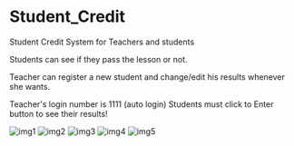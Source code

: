 # Student_Credit
Student Credit System for Teachers and students


Students can see if they pass the lesson or not. 

Teacher can register a new student and change/edit his results whenever she wants.

Teacher's login number is 1111 (auto login)
Students must click to Enter button to see their results! 


![img1](https://image.ibb.co/bHiDq8/1.png)
![img2](https://preview.ibb.co/mnwBco/2.png)
![img3](https://preview.ibb.co/gWX6A8/3.png)
![img4](https://preview.ibb.co/huq4xo/4.png)
![img5](https://preview.ibb.co/nmGNiT/5.png)

